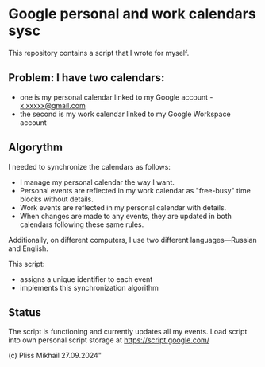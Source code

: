 # Google personal and work calendars sysc

This repository contains a script that I wrote for myself.

## Problem: I have two calendars:

- one is my personal calendar linked to my Google account - x.xxxxx@gmail.com
- the second is my work calendar linked to my Google Workspace account

## Algorythm

I needed to synchronize the calendars as follows:

- I manage my personal calendar the way I want.
- Personal events are reflected in my work calendar as "free-busy" time blocks without details.
- Work events are reflected in my personal calendar with details.
- When changes are made to any events, they are updated in both calendars following these same rules.

Additionally, on different computers, I use two different languages—Russian and English.

This script:

- assigns a unique identifier to each event
- implements this synchronization algorithm

## Status

The script is functioning and currently updates all my events.
Load script into own personal script storage at https://script.google.com/


(c) Pliss Mikhail 27.09.2024"






